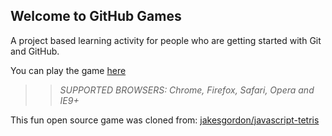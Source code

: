 ## Welcome to GitHub Games

A project based learning activity for people who are getting started with Git and GitHub.

You can play the game [here](https://Atm54.github.io/github-games/)

>> _*SUPPORTED BROWSERS*: Chrome, Firefox, Safari, Opera and IE9+_

This fun open source game was cloned from: [jakesgordon/javascript-tetris](https://github.com/jakesgordon/javascript-tetris)
